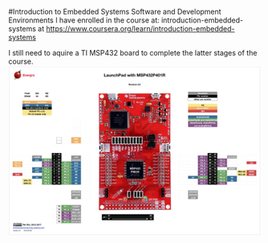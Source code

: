 #Introduction to Embedded Systems Software and Development Environments
I have enrolled in the course at: introduction-embedded-systems at https://www.coursera.org/learn/introduction-embedded-systems

I still need to aquire a TI MSP432 board to complete the latter stages of the course. 
![Dev Board for course](https://github.com/kbickham/Coding-Challenges-and-Tests/blob/master/Embedded%20C%20and%20C%2B%2B/introduction-embedded-systems-coursera/MSP-EXP432P401R.jpg)

